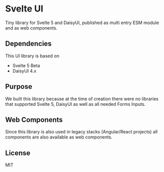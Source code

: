 # Svelte UI
Tiny library for Svelte 5 and DaisyUI, published as multi entry ESM module and as web components. 

## Dependencies 
This UI library is based on 
- Svelte 5 Beta
- DaisyUI 4.x

## Purpose
We built this library because at the time of creation there were no libraries that supported Svelte 5, DaisyUI as well as all needed Forms Inputs. 

## Web Components
Since this library is also used in legacy stacks (Angular/React projects) all components are also available as web components. 


## License
MIT